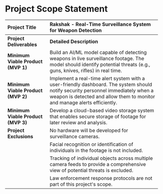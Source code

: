 # Project Scope Statement

| **Project Title** | Rakshak - Real-Time Surveillance System for Weapon Detection |
| :--- | :--- |
| **Project Deliverables** | **Detailed Description**          |
| **Minimum Viable Product (MVP 1)** | Build an AI/ML model capable of detecting weapons in live surveillance footage. The model should identify potential threats (e.g., guns, knives, rifles) in real time. |
| **Minimum Viable Product (MVP 2)** | Implement a real-time alert system with a user-friendly dashboard. The system should notify security personnel immediately when a weapon is detected and allow them to monitor and manage alerts efficiently. |
| **Minimum Viable Product (MVP 3)** |  Develop a cloud-based video storage system that enables secure storage of footage for later review and analysis.|
| **Project Exclusions** | No hardware will be developed for surveillance cameras. |
| | Facial recognition or identification of individuals in the footage is not included. |
| | Tracking of individual objects across multiple camera feeds to provide a comprehensive view of potential threats is excluded.|
| | Law enforcement response protocols are not part of this project's scope. |